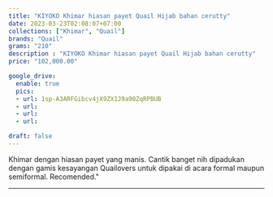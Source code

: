 ```yaml
---
title: "KIYOKO Khimar hiasan payet Quail Hijab bahan cerutty"
date: 2023-03-23T02:08:07+07:00
collections: ["Khimar", "Quail"]
brands: "Quail"
grams: "210"
description : "KIYOKO Khimar hiasan payet Quail Hijab bahan cerutty"
price: "102,000.00"

google_drive:
  enable: true
  pics:
  - url: 1sp-A3ARFGibcv4jX9ZX1J9a90ZqRPBUB
  - url: 
  - url: 
  - url: 

draft: false
---
```


Khimar dengan hiasan payet yang manis. Cantik banget nih dipadukan dengan gamis kesayangan Quailovers untuk dipakai di acara formal maupun semiformal. Recomended."

----------    
 
